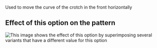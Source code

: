Used to move the curve of the crotch in the front horizontally

## Effect of this option on the pattern

![This image shows the effect of this option by superimposing several variants that have a different value for this option](waralee\_crotchfactorfronthor\_sample.svg "Effect of this option on the pattern")
